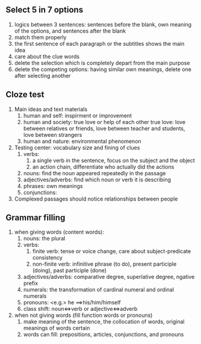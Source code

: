 ## Select 5 in 7 options
1. logics between 3 sentences: sentences before the blank, own meaning of the options, and sentences after the blank
2. match them properly
3. the first sentence of each paragraph or the subtitles shows the main idea
4. care about the clue words
5. delete the selection which is completely depart from the main purpose
6. delete the competing options: having similar own meanings, delete one after selecting another

## Cloze test
1. Main ideas and text materials
	1. human and self: inspirment or improvement
	2. human and society: true love or help of each other
		true love: love between relatives or friends, love between teacher and students, love between strangers
	3. human and nature: environmental phenomenon
2. Testing center: vocabulary size and fining of clues
	1. verbs: 
		1. a single verb in the sentence, focus on the subject and the object
		2. an action chain, differentiate who actually did the actions
	2. nouns: find the noun appeared repeatedly in the passage
	3. adjectives/adverbs: find which noun or verb it is describing
	4. phrases: own meanings
	5. conjunctions: 
3. Complexed passages should notice relationships between people

## Grammar filling
1. when giving words (content words):
	1. nouns: the plural
	2. verbs: 
		1. finite verb: tense or voice change, care about subject-predicate consistency
		2. non-finite verb: infinitive phrase (to do), present participle (doing), past participle (done)
    3. adjectives/adverbs: comparative degree, superlative degree, ngative prefix
	4. numerals: the transformation of cardinal numeral and ordinal numerals
	5. pronouns: <e.g.> he $\implies$his/him/himself
	6. class shift: noun$\iff$verb or adjective$\iff$adverb
2. when not giving words (fill function words or pronouns)
	1. make meaning of the sentence, the collocation of words, original meanings of words certain
	2. words can fill: prepositions, articles, conjunctions, and pronouns